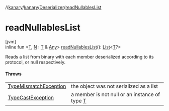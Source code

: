 //[kanary](../../../index.md)/[kanary](../index.md)/[Deserializer](index.md)/[readNullablesList](read-nullables-list.md)

# readNullablesList

[jvm]\
inline fun &lt;[T](read-nullables-list.md), [N](read-nullables-list.md) : [T](read-nullables-list.md) &amp; [Any](https://kotlinlang.org/api/latest/jvm/stdlib/kotlin/-any/index.html)&gt; [readNullablesList](read-nullables-list.md)(): [List](https://kotlinlang.org/api/latest/jvm/stdlib/kotlin.collections/-list/index.html)&lt;[T](read-nullables-list.md)?&gt;

Reads a list from binary with each member deserialized according to its protocol, or null respectively.

#### Throws

| | |
|---|---|
| [TypeMismatchException](../-type-mismatch-exception/index.md) | the object was not serialized as a list |
| [TypeCastException](https://kotlinlang.org/api/latest/jvm/stdlib/kotlin/-type-cast-exception/index.html) | a member is not null or an instance of type [T](read-nullables-list.md) |

